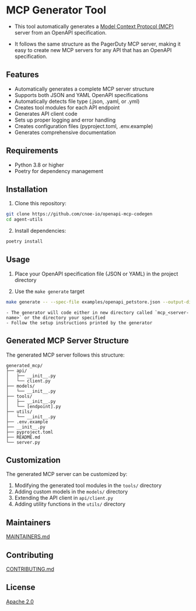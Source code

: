 # MCP Generator Tool

- This tool automatically generates a [Model Context Protocol (MCP)](https://modelcontextprotocol.io/introduction) server from an OpenAPI specification.

- It follows the same structure as the PagerDuty MCP server, making it easy to create new MCP servers for any API that has an OpenAPI specification.

## Features

- Automatically generates a complete MCP server structure
- Supports both JSON and YAML OpenAPI specifications
- Automatically detects file type (.json, .yaml, or .yml)
- Creates tool modules for each API endpoint
- Generates API client code
- Sets up proper logging and error handling
- Creates configuration files (pyproject.toml, .env.example)
- Generates comprehensive documentation

## Requirements

- Python 3.8 or higher
- Poetry for dependency management

## Installation

1. Clone this repository:

```bash
git clone https://github.com/cnoe-io/openapi-mcp-codegen
cd agent-utils
```

2. Install dependencies:
```bash
poetry install
```

## Usage

1. Place your OpenAPI specification file (JSON or YAML) in the project directory

2. Use the `make generate` target

```bash
make generate -- --spec-file examples/openapi_petstore.json --output-dir examples/mcp_petstore
```

    - The generator will code either in new directory called `mcp_<server-name>` or the directory your specified
    - Follow the setup instructions printed by the generator

## Generated MCP Server Structure

The generated MCP server follows this structure:

```
generated_mcp/
├── api/
│   ├── __init__.py
│   └── client.py
├── models/
│   └── __init__.py
├── tools/
│   ├── __init__.py
│   └── [endpoint].py
├── utils/
│   └── __init__.py
├── .env.example
├── __init__.py
├── pyproject.toml
├── README.md
└── server.py
```

## Customization

The generated MCP server can be customized by:

1. Modifying the generated tool modules in the `tools/` directory
2. Adding custom models in the `models/` directory
3. Extending the API client in `api/client.py`
4. Adding utility functions in the `utils/` directory

## Maintainers

[MAINTAINERS.md](MAINTAINERS.md)

## Contributing

[CONTRIBUTING.md](CONTRIBUTING.md)

## License

[Apache 2.0](LICENSE)
